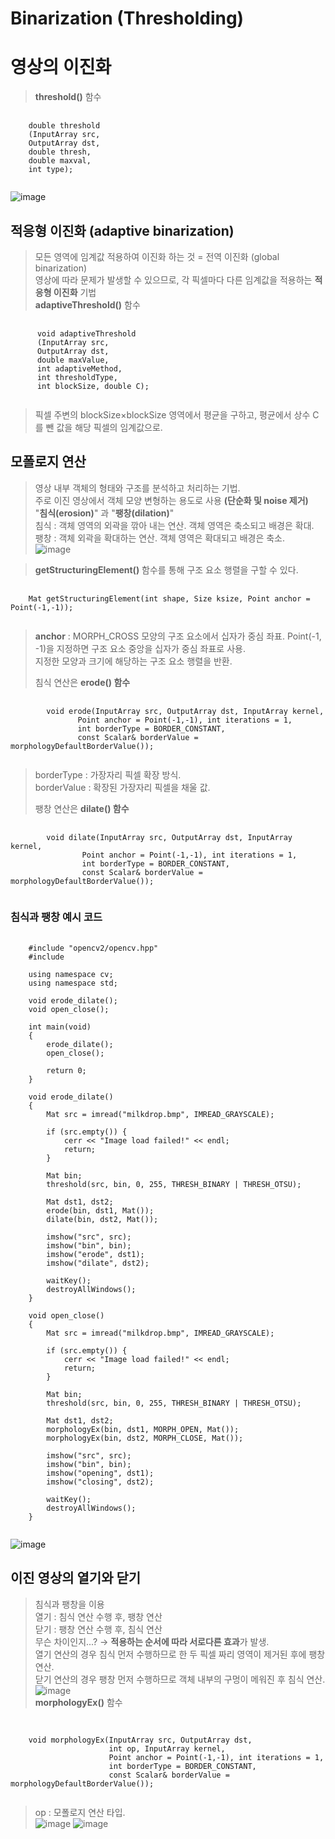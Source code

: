 Binarization (Thresholding)
===
# 영상의 이진화
>  **threshold()** 함수
<pre>
  <code>
    double threshold
    (InputArray src, 
    OutputArray dst,
    double thresh, 
    double maxval, 
    int type);
  </code>
</pre>
![image](https://github.com/god102104/openCV_Practice/assets/43011129/09e11b09-7261-4f9f-a8b6-9453b877b90c)

## 적응형 이진화 (adaptive binarization)
> 모든 영역에 임계값 적용하여 이진화 하는 것 = 전역 이진화 (global binarization) <br>
> 영상에 따라 문제가 발생할 수 있으므로, 각 픽셀마다 다른 임계값을 적용하는 **적응형 이진화** 기법 <br>
> **adaptiveThreshold()** 함수

<pre>
  <code>
      void adaptiveThreshold
      (InputArray src, 
      OutputArray dst,
      double maxValue, 
      int adaptiveMethod,
      int thresholdType, 
      int blockSize, double C);
  </code>
</pre>

>  픽셀 주변의 blockSize×blockSize 영역에서 평균을 구하고, 평균에서 상수 C를 뺀 값을 해당 픽셀의 임계값으로. <br>


## 모폴로지 연산
> 영상 내부 객체의 형태와 구조를 분석하고 처리하는 기법. <br>
> 주로 이진 영상에서 객체 모양 변형하는 용도로 사용 **(단순화 및 noise 제거)** <br>
> "**침식(erosion)**" 과 "**팽창(dilation)**" <br>
> 침식 : 객체 영역의 외곽을 깎아 내는 연산. 객체 영역은 축소되고 배경은 확대. <br>
> 팽창 : 객체 외곽을 확대하는 연산. 객체 영역은 확대되고 배경은 축소. <br>
![image](https://github.com/god102104/openCV_Practice/assets/43011129/11d0e557-8949-4f27-9f12-18dc2d30d9fe)

> **getStructuringElement()** 함수를 통해 구조 요소 행렬을 구할 수 있다. <br>
<pre>
  <code>
    Mat getStructuringElement(int shape, Size ksize, Point anchor = Point(-1,-1));
  </code>
</pre>
> **anchor** : MORPH_CROSS 모양의 구조 요소에서 십자가 중심 좌표. Point(-1, -1)을 지정하면 구조 요소 중앙을 십자가 중심 좌표로 사용. <br>
> 지정한 모양과 크기에 해당하는 구조 요소 행렬을 반환. <br>
>
> 침식 연산은 **erode() 함수** <br>
<pre>
  <code>
        void erode(InputArray src, OutputArray dst, InputArray kernel,
               Point anchor = Point(-1,-1), int iterations = 1,
               int borderType = BORDER_CONSTANT,
               const Scalar& borderValue = morphologyDefaultBorderValue());
  </code>
</pre>
> borderType : 가장자리 픽셀 확장 방식. <br>
> borderValue : 확장된 가장자리 픽셀을 채울 값. <br>
>
> 팽창 연산은 **dilate() 함수** <br>
<pre>
  <code>
        void dilate(InputArray src, OutputArray dst, InputArray kernel,
                Point anchor = Point(-1,-1), int iterations = 1,
                int borderType = BORDER_CONSTANT,
                const Scalar& borderValue = morphologyDefaultBorderValue());
  </code>
</pre>

### 침식과 팽창 예시 코드 
<pre>
  <code>
    #include "opencv2/opencv.hpp"
    #include <iostream>
    
    using namespace cv;
    using namespace std;
    
    void erode_dilate();
    void open_close();
    
    int main(void)
    {
    	erode_dilate();
    	open_close();
    
    	return 0;
    }
    
    void erode_dilate()
    {
    	Mat src = imread("milkdrop.bmp", IMREAD_GRAYSCALE);
    
    	if (src.empty()) {
    		cerr << "Image load failed!" << endl;
    		return;
    	}
    
    	Mat bin;
    	threshold(src, bin, 0, 255, THRESH_BINARY | THRESH_OTSU);
    
    	Mat dst1, dst2;
    	erode(bin, dst1, Mat());
    	dilate(bin, dst2, Mat());
    
    	imshow("src", src);
    	imshow("bin", bin);
    	imshow("erode", dst1);
    	imshow("dilate", dst2);
    
    	waitKey();
    	destroyAllWindows();
    }
    
    void open_close()
    {
    	Mat src = imread("milkdrop.bmp", IMREAD_GRAYSCALE);
    
    	if (src.empty()) {
    		cerr << "Image load failed!" << endl;
    		return;
    	}
    
    	Mat bin;
    	threshold(src, bin, 0, 255, THRESH_BINARY | THRESH_OTSU);
    
    	Mat dst1, dst2;
    	morphologyEx(bin, dst1, MORPH_OPEN, Mat());
    	morphologyEx(bin, dst2, MORPH_CLOSE, Mat());
    
    	imshow("src", src);
    	imshow("bin", bin);
    	imshow("opening", dst1);
    	imshow("closing", dst2);
    
    	waitKey();
    	destroyAllWindows();
    }
  </code>
</pre>
![image](https://github.com/god102104/openCV_Practice/assets/43011129/f787678e-cec7-49db-9a79-adb1400c1760)

## 이진 영상의 열기와 닫기
> 침식과 팽창을 이용 <br>
> 열기 : 침식 연산 수행 후, 팽창 연산 <br>
> 닫기 : 팽창 연산 수행 후, 침식 연산 <br>
> 무슨 차이인지...? → **적용하는 순서에 따라 서로다른 효과**가 발생. <br>
> 열기 연산의 경우 침식 먼저 수행하므로 한 두 픽셀 짜리 영역이 제거된 후에 팽창 연산. <br>
> 닫기 연산의 경우 팽창 먼저 수행하므로 객체 내부의 구멍이 메워진 후 침식 연산. <br>
![image](https://github.com/god102104/openCV_Practice/assets/43011129/b288dd9c-47df-485e-a5ac-358d4258b6ec) <br>
> **morphologyEx()** 함수 <br>
<pre>
  <code>
    
    void morphologyEx(InputArray src, OutputArray dst,
                      int op, InputArray kernel,
                      Point anchor = Point(-1,-1), int iterations = 1,
                      int borderType = BORDER_CONSTANT,
                      const Scalar& borderValue = morphologyDefaultBorderValue());
  </code>
</pre>
> op : 모폴로지 연산 타입. <br>
![image](https://github.com/god102104/openCV_Practice/assets/43011129/1080a122-a2ce-4753-b755-c7c7a4816682)
![image](https://github.com/god102104/openCV_Practice/assets/43011129/c5327c4a-316e-41a7-b3f1-ce1489b221c5)
